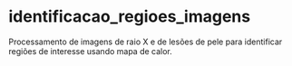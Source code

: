 # identificacao_regioes_imagens
Processamento de imagens de raio X e de lesões de pele para identificar regiões de interesse usando mapa de calor.
